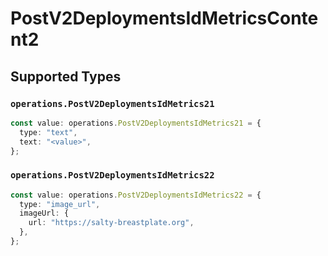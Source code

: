 # PostV2DeploymentsIdMetricsContent2


## Supported Types

### `operations.PostV2DeploymentsIdMetrics21`

```typescript
const value: operations.PostV2DeploymentsIdMetrics21 = {
  type: "text",
  text: "<value>",
};
```

### `operations.PostV2DeploymentsIdMetrics22`

```typescript
const value: operations.PostV2DeploymentsIdMetrics22 = {
  type: "image_url",
  imageUrl: {
    url: "https://salty-breastplate.org",
  },
};
```

